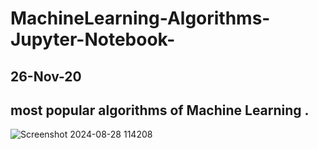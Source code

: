 # MachineLearning-Algorithms-Jupyter-Notebook-

26-Nov-20
---------
most popular algorithms of  Machine Learning .
------------------------------------------------------
![Screenshot 2024-08-28 114208](https://github.com/user-attachments/assets/0d43d380-e3f6-4426-9994-9aa048be93d7 )
